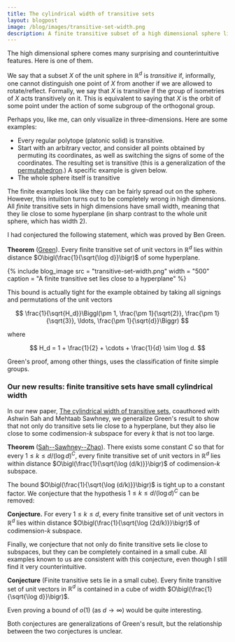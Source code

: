 ```yaml
---
title: The cylindrical width of transitive sets
layout: blogpost
image: /blog/images/transitive-set-width.png
description: A finite transitive subset of a high dimensional sphere lies close to a subspace
---
```


The high dimensional sphere comes many surprising and counterintuitive features. Here is one of them.

We say that a subset $X$ of the unit sphere in $\mathbb{R}^d$ is _transitive_ if, informally, one cannot distinguish one point of $X$ from another if we are allowed to rotate/reflect. 
Formally, we say that $X$ is transitive if the group of isometries of $X$ acts transitively on it. This is equivalent to saying that $X$ is the orbit of some point under the action of some subgroup of the orthogonal group.

Perhaps you, like me, can only visualize in three-dimensions. Here are some examples:
* Every regular polytope (platonic solid) is transitive.
* Start with an arbitrary vector, and consider all points obtained by permuting its coordinates, as well as switching the signs of some of the coordinates. The resulting set is transitive (this is a generalization of the [permutahedron](https://en.wikipedia.org/wiki/Permutohedron).) A specific example is given below.
* The whole sphere itself is transitive

The finite examples look like they can be fairly spread out on the sphere. 
However, this intuition turns out to be completely wrong in high dimensions.
All _finite_ transitive sets in high dimensions have small width, meaning that they lie close to some hyperplane (in sharp contrast to the whole unit sphere, which has width 2).

I had conjectured the following statement, which was proved by Ben Green.

**Theorem** ([Green](https://dev.arxiv.org/abs/1802.01904)). Every finite transitive set of unit vectors in $\mathbb{R}^d$ lies within distance $O\bigl(\frac{1}{\sqrt{\log d}}\bigr)$ of some hyperplane.

{% include blog_image
    src = "transitive-set-width.png"
    width = "500"
    caption = "A finite transitive set lies close to a hyperplane"
%}

This bound is actually tight for the example obtained by taking all signings and permutations of the unit vectors

$$
\frac{1}{\sqrt{H_d}}\Biggl(\pm 1, \frac{\pm  1}{\sqrt{2}}, \frac{\pm  1}{\sqrt{3}}, \ldots,  \frac{\pm 1}{\sqrt{d}}\Biggr)
$$

where

$$
H_d = 1 + \frac{1}{2} + \cdots + \frac{1}{d} \sim \log d.
$$

Green's proof, among other things, uses the classification of finite simple groups.

### Our new results: finite transitive sets have small cylindrical width

In our new paper, [The cylindrical width of transitive sets](https://arxiv.org/abs/2101.11207), coauthored with Ashwin Sah and Mehtaab Sawhney, we generalize Green's result to show that not only do transitive sets lie close to a hyperplane, but they also lie close to some codimension-$k$ subspace for every $k$ that is not too large. 

**Theorem** ([Sah--Sawhney--Zhao](https://arxiv.org/abs/2101.11207)). There exists some constant $C$ so that for every $1 \le k \le d/(\log d)^C$, every finite transitive set of unit vectors in $\mathbb{R}^d$ lies within distance $O\bigl(\frac{1}{\sqrt{\log (d/k)}}\bigr)$ of codimension-$k$ subspace.

The bound $O\bigl(\frac{1}{\sqrt{\log (d/k)}}\bigr)$ is tight up to a constant factor. We conjecture that the hypothesis $1 \le k \le d/(\log d)^C$ can be removed:

**Conjecture.** For every $1 \le k \le d$, every finite transitive set of unit vectors in $\mathbb{R}^d$ lies within distance $O\bigl(\frac{1}{\sqrt{\log (2d/k)}}\bigr)$ of codimension-$k$ subspace.

Finally, we conjecture that not only do finite transitive sets lie close to subspaces, but they can be completely contained in a small cube. All examples known to us are consistent with this conjecture, even though I still find it very counterintuitive.

**Conjecture** (Finite transitive sets lie in a small cube). Every finite transitive set of unit vectors in $\mathbb{R}^d$ is contained in a cube of width $O\bigl(\frac{1}{\sqrt{\log d}}\bigr)$.

Even proving a bound of $o(1)$ (as $d\to \infty$) would be quite interesting.

Both conjectures are generalizations of Green's result, but the relationship between the two conjectures is unclear. 